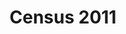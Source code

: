 ---
schema: default
title: Census 2011
organization: Lewisham Insight
notes: Historical census data by 2022 ward
resources:
  - name: Country of birth
    url: >-
      https://github.com/lb-lewisham/open-data-lewisham/raw/gh-pages/_datasets/data/census-2011/country_of_birth/lbl_country_of_birth_wd22.csv
    format: csv
  - name: Educational attainment
    url: >-
      https://github.com/lb-lewisham/open-data-lewisham/raw/gh-pages/_datasets/data/census-2011/educational_attainment/lbl_educational_attainment_wd22.csv
    format: csv
  - name: Economic activity groups
    url: >-
      https://github.com/lb-lewisham/open-data-lewisham/raw/gh-pages/_datasets/data/census-2011/economic-activity/lbl_economic_activity_groups_wd22.csv
    format: csv
  - name: Economic activity types
    url: >-
      https://github.com/lb-lewisham/open-data-lewisham/raw/gh-pages/_datasets/data/census-2011/economic-activity/lbl_economic_activity_wd22.csv
    format: csv
  - name: Economic activity hours worked
    url: >-
      https://github.com/lb-lewisham/open-data-lewisham/raw/gh-pages/_datasets/data/census-2011/economic-activity/lbl_hours_worked_wd22.csv
    format: csv
  - name: Economic activity occupation
    url: >-
      https://github.com/lb-lewisham/open-data-lewisham/raw/gh-pages/_datasets/data/census-2011/economic-activity/lbl_occupation_wd22.csv
    format: csv
  - name: Economic activity occupation minor groups
    url: >-
      https://github.com/lb-lewisham/open-data-lewisham/raw/gh-pages/_datasets/data/census-2011/economic-activity/lbl_occupation_minor_groups_wd22.csv
    format: csv
  - name: Ethnicity
    url: >-
      https://github.com/lb-lewisham/open-data-lewisham/raw/gh-pages/_datasets/data/census-2011/ethnicity/lbl_ethnicity_wd22.csv
    format: csv
  - name: Health and provision of unpaid care
    url: >-
      https://github.com/lb-lewisham/open-data-lewisham/raw/gh-pages/_datasets/data/census-2011/health/lbl_health_and_provision_of_unpaid_care_wd22.csv
    format: csv
  - name: Housing type
    url: >-
      https://github.com/lb-lewisham/open-data-lewisham/raw/gh-pages/_datasets/data/census-2011/housing/lbl_accommodation_type_wd22.csv
    format: csv
  - name: Housing vehicle availability
    url: >-
      https://github.com/lb-lewisham/open-data-lewisham/raw/gh-pages/_datasets/data/census-2011/housing/lbl_car_van_availability_wd22.csv
    format: csv
  - name: Housing composition
    url: >-
      https://github.com/lb-lewisham/open-data-lewisham/raw/gh-pages/_datasets/data/census-2011/housing/lbl_household_compositions_wd22.csv
    format: ''
  - name: Housing bedrooms available
    url: >-
      https://github.com/lb-lewisham/open-data-lewisham/raw/gh-pages/_datasets/data/census-2011/housing/lbl_occupancy_rating_wd22.csv
    format: csv
  - name: Housing heating
    url: >-
      https://github.com/lb-lewisham/open-data-lewisham/raw/gh-pages/_datasets/data/census-2011/housing/lbl_rooms_bedrooms_central_heating_wd22.csv
    format: csv
  - name: Housing tenure
    url: >-
      https://github.com/lb-lewisham/open-data-lewisham/raw/gh-pages/_datasets/data/census-2011/housing/lbl_tenure_households_wd22.csv
    format: csv
  - name: Language proficiency in English
    url: >-
      https://github.com/lb-lewisham/open-data-lewisham/raw/gh-pages/_datasets/data/census-2011/languages/lbl_english_proficiency_wd22.csv
    format: csv
  - name: Main language
    url: >-
      https://github.com/lb-lewisham/open-data-lewisham/raw/gh-pages/_datasets/data/census-2011/languages/lbl_main_language_detailed_wd22.csv
    format: csv
  - name: Religion
    url: >-
      https://github.com/lb-lewisham/open-data-lewisham/raw/gh-pages/_datasets/data/census-2011/religion/lbl_religion_wd22.csv
    format: csv
license: 'https://www.nationalarchives.gov.uk/doc/open-government-licence/version/3/'
category:
  - Economy
  - Education
  - Environment
  - Transportation
maintainer: Lewisham Insight
maintainer_email: insight-and-delivery@lewisham.gov.uk
---